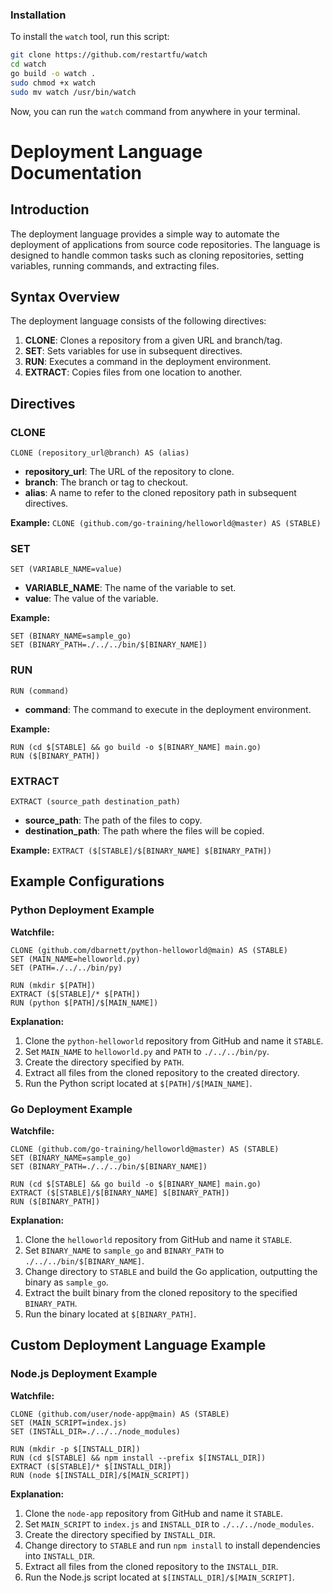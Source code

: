 ### Installation

To install the `watch` tool, run this script:

```sh
git clone https://github.com/restartfu/watch
cd watch
go build -o watch .
sudo chmod +x watch
sudo mv watch /usr/bin/watch
```

Now, you can run the `watch` command from anywhere in your terminal.
# Deployment Language Documentation

## Introduction

The deployment language provides a simple way to automate the deployment of applications from source code repositories. The language is designed to handle common tasks such as cloning repositories, setting variables, running commands, and extracting files.

## Syntax Overview

The deployment language consists of the following directives:

1. **CLONE**: Clones a repository from a given URL and branch/tag.
2. **SET**: Sets variables for use in subsequent directives.
3. **RUN**: Executes a command in the deployment environment.
4. **EXTRACT**: Copies files from one location to another.

## Directives

### CLONE
```CLONE (repository_url@branch) AS (alias)```

- **repository_url**: The URL of the repository to clone.
- **branch**: The branch or tag to checkout.
- **alias**: A name to refer to the cloned repository path in subsequent directives.

**Example:**
```CLONE (github.com/go-training/helloworld@master) AS (STABLE)```

### SET
```SET (VARIABLE_NAME=value)```

- **VARIABLE_NAME**: The name of the variable to set.
- **value**: The value of the variable.

**Example:**
```
SET (BINARY_NAME=sample_go)
SET (BINARY_PATH=./../../bin/$[BINARY_NAME])
```

### RUN
```RUN (command)```

- **command**: The command to execute in the deployment environment.

**Example:**
```
RUN (cd $[STABLE] && go build -o $[BINARY_NAME] main.go)
RUN ($[BINARY_PATH])
```

### EXTRACT
```EXTRACT (source_path destination_path)```


- **source_path**: The path of the files to copy.
- **destination_path**: The path where the files will be copied.

**Example:**
```EXTRACT ($[STABLE]/$[BINARY_NAME] $[BINARY_PATH])```


## Example Configurations

### Python Deployment Example

**Watchfile:**
```
CLONE (github.com/dbarnett/python-helloworld@main) AS (STABLE)
SET (MAIN_NAME=helloworld.py)
SET (PATH=./../../bin/py)

RUN (mkdir $[PATH])
EXTRACT ($[STABLE]/* $[PATH])
RUN (python $[PATH]/$[MAIN_NAME])
```


**Explanation:**

1. Clone the `python-helloworld` repository from GitHub and name it `STABLE`.
2. Set `MAIN_NAME` to `helloworld.py` and `PATH` to `./../../bin/py`.
3. Create the directory specified by `PATH`.
4. Extract all files from the cloned repository to the created directory.
5. Run the Python script located at `$[PATH]/$[MAIN_NAME]`.

### Go Deployment Example

**Watchfile:**
```
CLONE (github.com/go-training/helloworld@master) AS (STABLE)
SET (BINARY_NAME=sample_go)
SET (BINARY_PATH=./../../bin/$[BINARY_NAME])

RUN (cd $[STABLE] && go build -o $[BINARY_NAME] main.go)
EXTRACT ($[STABLE]/$[BINARY_NAME] $[BINARY_PATH])
RUN ($[BINARY_PATH])
```


**Explanation:**

1. Clone the `helloworld` repository from GitHub and name it `STABLE`.
2. Set `BINARY_NAME` to `sample_go` and `BINARY_PATH` to `./../../bin/$[BINARY_NAME]`.
3. Change directory to `STABLE` and build the Go application, outputting the binary as `sample_go`.
4. Extract the built binary from the cloned repository to the specified `BINARY_PATH`.
5. Run the binary located at `$[BINARY_PATH]`.

## Custom Deployment Language Example

### Node.js Deployment Example

**Watchfile:**
```
CLONE (github.com/user/node-app@main) AS (STABLE)
SET (MAIN_SCRIPT=index.js)
SET (INSTALL_DIR=./../../node_modules)

RUN (mkdir -p $[INSTALL_DIR])
RUN (cd $[STABLE] && npm install --prefix $[INSTALL_DIR])
EXTRACT ($[STABLE]/* $[INSTALL_DIR])
RUN (node $[INSTALL_DIR]/$[MAIN_SCRIPT])
```

**Explanation:**

1. Clone the `node-app` repository from GitHub and name it `STABLE`.
2. Set `MAIN_SCRIPT` to `index.js` and `INSTALL_DIR` to `./../../node_modules`.
3. Create the directory specified by `INSTALL_DIR`.
4. Change directory to `STABLE` and run `npm install` to install dependencies into `INSTALL_DIR`.
5. Extract all files from the cloned repository to the `INSTALL_DIR`.
6. Run the Node.js script located at `$[INSTALL_DIR]/$[MAIN_SCRIPT]`.


